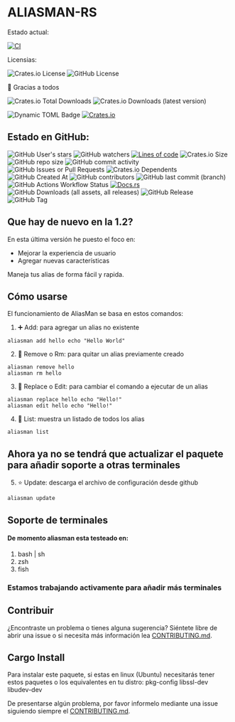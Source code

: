 # ALIASMAN-RS
Estado actual:

[![CI](https://github.com/Andy2403/aliasman-rs/actions/workflows/main.yml/badge.svg)](https://github.com/Andy2403/aliasman-rs/actions/workflows/main.yml)

Licensias:

![Crates.io License](https://img.shields.io/crates/l/aliasman)
![GitHub License](https://img.shields.io/github/license/Andy2403/aliasman-rs)

🌟 Gracias a todos

![Crates.io Total Downloads](https://img.shields.io/crates/d/aliasman)
![Crates.io Downloads (latest version)](https://img.shields.io/crates/dv/aliasman)

![Dynamic TOML Badge](https://img.shields.io/badge/dynamic/toml?url=https%3A%2F%2Fraw.githubusercontent.com%2FAndy2403%2Faliasman-rs%2Fmain%2FCargo.toml&query=%24.package.version&style=flat&label=In%20Dev%20Version)
[![Crates.io](https://img.shields.io/crates/v/aliasman.svg)](https://crates.io/crates/aliasman)

## Estado en GitHub:

![GitHub User's stars](https://img.shields.io/github/stars/Andy2403?style=flat)
![GitHub watchers](https://img.shields.io/github/watchers/Andy2403/aliasman-rs?style=flat)
[![Lines of code](https://tokei.rs/b1/github/Andy2403/aliasman-rs?category=code)](https://github.com/Andy2403/aliasman-rs)
![Crates.io Size](https://img.shields.io/crates/size/aliasman)
![GitHub repo size](https://img.shields.io/github/repo-size/Andy2403/aliasman-rs)
![GitHub commit activity](https://img.shields.io/github/commit-activity/t/Andy2403/aliasman-rs)
![GitHub Issues or Pull Requests](https://img.shields.io/github/issues-pr/Andy2403/aliasman-rs)
![Crates.io Dependents](https://img.shields.io/crates/dependents/aliasman)
![GitHub Created At](https://img.shields.io/github/created-at/Andy2403/aliasman-rs)
![GitHub contributors](https://img.shields.io/github/contributors/Andy2403/aliasman-rs)
![GitHub last commit (branch)](https://img.shields.io/github/last-commit/Andy2403/aliasman-rs/main)
![GitHub Actions Workflow Status](https://img.shields.io/github/actions/workflow/status/Andy2403/aliasman-rs/main.yml)
[![Docs.rs](https://img.shields.io/docsrs/aliasman)](https://docs.rs/crate/aliasman)
![GitHub Downloads (all assets, all releases)](https://img.shields.io/github/downloads/Andy2403/aliasman-rs/total)
![GitHub Release](https://img.shields.io/github/v/release/Andy2403/aliasman-rs?style=flat)
![GitHub Tag](https://img.shields.io/github/v/tag/Andy2403/aliasman-rs)

## Que hay de nuevo en la 1.2?
En esta última versión he puesto el foco en:
  - Mejorar la experiencia de usuario
  - Agregar nuevas características

Maneja tus alias de forma fácil y rapida.

## Cómo usarse

El funcionamiento de AliasMan se basa en estos comandos:

1. ➕ Add: para agregar un alias no existente
```shell
aliasman add hello echo "Hello World"
```
2. 🔄 Remove o Rm: para quitar un alias previamente creado
```shell
aliasman remove hello
aliasman rm hello
```
3. 📝 Replace o Edit: para cambiar el comando a ejecutar de un alias
```shell
aliasman replace hello echo "Hello!"
aliasman edit hello echo "Hello!"
```
4. 📑 List: muestra un listado de todos los alias
```shell
aliasman list
```
## Ahora ya no se tendrá que actualizar el paquete para añadir soporte a otras terminales
5. ⭐ Update: descarga el archivo de configuración desde github
```shell
aliasman update
```

## Soporte de terminales

#### De momento aliasman esta testeado en:
1. bash | sh
2. zsh
3. fish

### Estamos trabajando activamente para añadir más terminales

## Contribuir
¿Encontraste un problema o tienes alguna sugerencia?
Siéntete libre de abrir una issue o si necesita
más información lea [CONTRIBUTING.md].

## Cargo Install
Para instalar este paquete, si estas en linux (Ubuntu) necesitarás tener estos paquetes
o los equivalentes en tu distro: pkg-config libssl-dev libudev-dev

De presentarse algún problema, por favor informelo mediante una issue siguiendo siempre el [CONTRIBUTING.md].

[CONTRIBUTING.md]: https://github.com/Andy2403/aliasman-rs/blob/master/CONTRIBUTING.md
